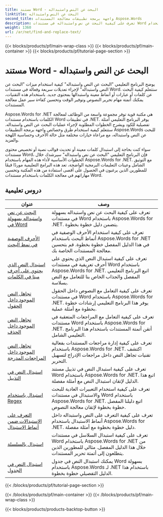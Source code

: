 ```yaml
---
title: مستند Word - البحث عن النص واستبداله
linktitle: البحث عن النص واستبداله
second_title: واجهة برمجة تطبيقات معالجة المستندات Aspose.Words
description: تعرف على كيفية البحث عن نص واستبداله في مستندات Word باستخدام Aspose.Words for .NET. توضح لك البرامج التعليمية كيفية إجراء عمليات بحث نصية دقيقة، بما في ذلك خيارات البحث المتقدمة.
weight: 1360
url: /ar/net/find-and-replace-text/
---
```


{{< blocks/products/pf/main-wrap-class >}}
{{< blocks/products/pf/main-container >}}
{{< blocks/products/pf/tutorial-page-section >}}

# مستند Word - البحث عن النص واستبداله

يوضح البرنامج التعليمي "البحث عن النص واستبداله" كيفية استخدام ميزات "البحث عن النص واستبداله" لإجراء تعديلات سريعة وفعالة في مستندات Word. ستتعلم كيفية البحث عن كلمات أو عبارات أو أنماط معينة واستبدالها بمحتوى جديد. باستخدام هذه التقنيات، يمكنك أتمتة مهام تحرير النصوص وتوفير الوقت وتحسين كفاءة سير عمل معالجة المستندات.

Aspose.Words for .NET هي مكتبة قوية توفر مجموعة واسعة من الوظائف لمعالجة الكلمات باستخدام مستندات Word في تطبيقات .NET. يوفر البرنامج التعليمي أمثلة تفصيلية للكود ويشرح الخطوات المطلوبة لإجراء عمليات البحث عن النص واستبداله. ستتعلم كيفية استخدام طرق وخصائص واجهة برمجة التطبيقات Aspose.Words للبحث عن النص واستبداله، مع مراعاة خيارات مختلفة مثل حالة الأحرف وحساسية اللهجة والمزيد.

سواء كنت بحاجة إلى استبدال كلمات معينة أو تحديث قوالب نصية أو تخصيص محتوى مستندات Word، فإن البرنامج التعليمي "البحث عن نص واستبداله" سيرشدك خلال الخطوات الأساسية لأداء هذه المهام باستخدام Aspose.Words for .NET. مع التوثيق الشامل وعينات التعليمات البرمجية الواضحة، تعد هذه البرامج التعليمية موردًا قيمًا للمطورين الذين يرغبون في الحصول على أقصى استفادة من هذه المكتبة وتحسين مهاراتهم في معالجة الكلمات باستخدام مستندات Word.

 ## دروس تعليمية
| عنوان | وصف |
| --- | --- |
| [البحث عن نص واستبداله بسهولة في Word](./simple-find-replace/) | تعرف على كيفية البحث عن نص واستبداله بسهولة في مستندات Word باستخدام Aspose.Words for .NET. يتضمن دليل خطوة بخطوة. |
| [الأحرف الوصفية في نمط البحث](./meta-characters-in-search-pattern/) | تعرف على كيفية استخدام الأحرف الوصفية في أنماط البحث باستخدام Aspose.Words for .NET في هذا الدليل المفصل خطوة بخطوة. قم بتحسين معالجة المستندات الخاصة بك. |
| [استبدال النص الذي يحتوي على أحرف ميتا في الكلمات](./replace-text-containing-meta-characters/) | تعرف على كيفية استبدال النص الذي يحتوي على أحرف تعريفية في مستندات Word باستخدام Aspose.Words for .NET. اتبع البرنامج التعليمي المفصل والجذاب الخاص بنا للتعامل مع النص بسلاسة. |
| [تجاهل النص الموجود داخل الحقول](./ignore-text-inside-fields/) | تعرف على كيفية التعامل مع النصوص داخل الحقول في مستندات Word باستخدام Aspose.Words for .NET. يوفر هذا البرنامج التعليمي إرشادات خطوة بخطوة مع أمثلة عملية. |
| [تجاهل النص الموجود داخل الحذف](./ignore-text-inside-delete-revisions/) | تعرف على كيفية التعامل مع المراجعات المتعقبة في مستندات Word باستخدام Aspose.Words for .NET. أتقن أتمتة المستندات باستخدام هذا البرنامج التعليمي الشامل. |
| [تجاهل النص الموجود داخل المراجعات المدرجة](./ignore-text-inside-insert-revisions/) | تعرف على كيفية إدارة مراجعات المستندات بفعالية باستخدام Aspose.Words for .NET. اكتشف تقنيات تجاهل النص داخل مراجعات الإدراج لتسهيل التحرير. |
| [استبدال النص في التذييل](./replace-text-in-footer/) | تعرف على كيفية استبدال النص في تذييل مستند Word باستخدام Aspose.Words for .NET. اتبع هذا الدليل لإتقان استبدال النص مع أمثلة مفصلة. |
| [استبدال باستخدام Regex](./replace-with-regex/) | تعرف على كيفية استخدام التعبيرات العادية للبحث والاستبدال في مستندات Word باستخدام Aspose.Words for .NET. اتبع دليلنا المفصل خطوة بخطوة لإتقان معالجة النصوص. |
| [التعرف على الاستبدالات ضمن أنماط الاستبدال](./recognize-and-substitutions-within-replacement-patterns/) | تعرف على كيفية التعرف على النص واستبداله داخل أنماط الاستبدال باستخدام Aspose.Words for .NET. دليل خطوة بخطوة مع أمثلة مفصلة. |
| [استبدال بالسلسلة](./replace-with-string/) | تعرف على كيفية استبدال السلاسل في مستندات Word باستخدام Aspose.Words for .NET من خلال هذا الدليل المفصل. مثالي للمطورين الذين يتطلعون إلى أتمتة تحرير المستندات. |
| [استبدال النص في الجدول](./replace-text-in-table/) | يمكنك استبدال النص في جدول Word بسهولة باستخدام Aspose.Words لـ .NET باستخدام هذا الدليل التفصيلي خطوة بخطوة. |
{{< /blocks/products/pf/tutorial-page-section >}}

{{< /blocks/products/pf/main-container >}}
{{< /blocks/products/pf/main-wrap-class >}}

{{< blocks/products/products-backtop-button >}}

